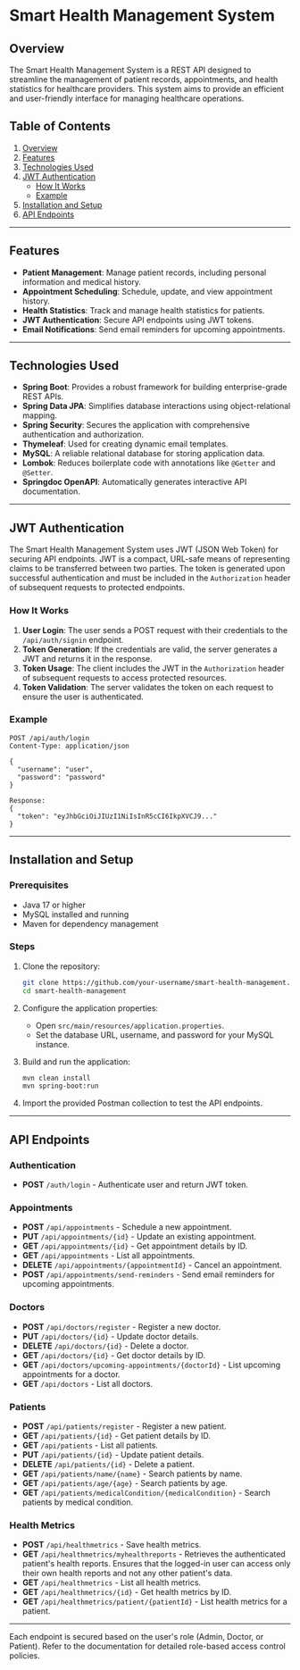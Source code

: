 # Smart Health Management System

## Overview

The Smart Health Management System is a REST API designed to streamline the management of patient records, appointments, and health statistics for healthcare providers. This system aims to provide an efficient and user-friendly interface for managing healthcare operations.

## Table of Contents

1. [Overview](#overview)
2. [Features](#features)
3. [Technologies Used](#technologies-used)
4. [JWT Authentication](#jwt-authentication)
   - [How It Works](#how-it-works)
   - [Example](#example)
5. [Installation and Setup](#installation-and-setup)
6. [API Endpoints](#api-endpoints)


---

## Features

- **Patient Management**: Manage patient records, including personal information and medical history.
- **Appointment Scheduling**: Schedule, update, and view appointment history.
- **Health Statistics**: Track and manage health statistics for patients.
- **JWT Authentication**: Secure API endpoints using JWT tokens.
- **Email Notifications**: Send email reminders for upcoming appointments.

---

## Technologies Used

- **Spring Boot**: Provides a robust framework for building enterprise-grade REST APIs.
- **Spring Data JPA**: Simplifies database interactions using object-relational mapping.
- **Spring Security**: Secures the application with comprehensive authentication and authorization.
- **Thymeleaf**: Used for creating dynamic email templates.
- **MySQL**: A reliable relational database for storing application data.
- **Lombok**: Reduces boilerplate code with annotations like `@Getter` and `@Setter`.
- **Springdoc OpenAPI**: Automatically generates interactive API documentation.

---

## JWT Authentication

The Smart Health Management System uses JWT (JSON Web Token) for securing API endpoints. JWT is a compact, URL-safe means of representing claims to be transferred between two parties. The token is generated upon successful authentication and must be included in the `Authorization` header of subsequent requests to protected endpoints.

### How It Works

1. **User Login**: The user sends a POST request with their credentials to the `/api/auth/signin` endpoint.
2. **Token Generation**: If the credentials are valid, the server generates a JWT and returns it in the response.
3. **Token Usage**: The client includes the JWT in the `Authorization` header of subsequent requests to access protected resources.
4. **Token Validation**: The server validates the token on each request to ensure the user is authenticated.

### Example

```http
POST /api/auth/login
Content-Type: application/json

{
  "username": "user",
  "password": "password"
}

Response:
{
  "token": "eyJhbGciOiJIUzI1NiIsInR5cCI6IkpXVCJ9..."
}
```

---

## Installation and Setup

### Prerequisites

- Java 17 or higher
- MySQL installed and running
- Maven for dependency management

### Steps

1. Clone the repository:
   ```bash
   git clone https://github.com/your-username/smart-health-management.git
   cd smart-health-management
   ```
2. Configure the application properties:
   - Open `src/main/resources/application.properties`.
   - Set the database URL, username, and password for your MySQL instance.

3. Build and run the application:
   ```bash
   mvn clean install
   mvn spring-boot:run
   ```
4. Import the provided Postman collection to test the API endpoints.

---

## API Endpoints

### Authentication
- **POST** `/auth/login` - Authenticate user and return JWT token.

### Appointments
- **POST** `/api/appointments` - Schedule a new appointment.
- **PUT** `/api/appointments/{id}` - Update an existing appointment.
- **GET** `/api/appointments/{id}` - Get appointment details by ID.
- **GET** `/api/appointments` - List all appointments.
- **DELETE** `/api/appointments/{appointmentId}` - Cancel an appointment.
- **POST** `/api/appointments/send-reminders` - Send email reminders for upcoming appointments.

### Doctors
- **POST** `/api/doctors/register` - Register a new doctor.
- **PUT** `/api/doctors/{id}` - Update doctor details.
- **DELETE** `/api/doctors/{id}` - Delete a doctor.
- **GET** `/api/doctors/{id}` - Get doctor details by ID.
- **GET** `/api/doctors/upcoming-appointments/{doctorId}` - List upcoming appointments for a doctor.
- **GET** `/api/doctors` - List all doctors.

### Patients
- **POST** `/api/patients/register` - Register a new patient.
- **GET** `/api/patients/{id}` - Get patient details by ID.
- **GET** `/api/patients` - List all patients.
- **PUT** `/api/patients/{id}` - Update patient details.
- **DELETE** `/api/patients/{id}` - Delete a patient.
- **GET** `/api/patients/name/{name}` - Search patients by name.
- **GET** `/api/patients/age/{age}` - Search patients by age.
- **GET** `/api/patients/medicalCondition/{medicalCondition}` - Search patients by medical condition.

### Health Metrics
- **POST** `/api/healthmetrics` - Save health metrics.
- **GET** `/api/healthmetrics/myhealthreports` - Retrieves the authenticated patient's health reports. Ensures that the logged-in user can access only their own health reports and not any other patient's data.
- **GET** `/api/healthmetrics` - List all health metrics.
- **GET** `/api/healthmetrics/{id}` - Get health metrics by ID.
- **GET** `/api/healthmetrics/patient/{patientId}` - List health metrics for a patient.


---

Each endpoint is secured based on the user's role (Admin, Doctor, or Patient). Refer to the documentation for detailed role-based access control policies.